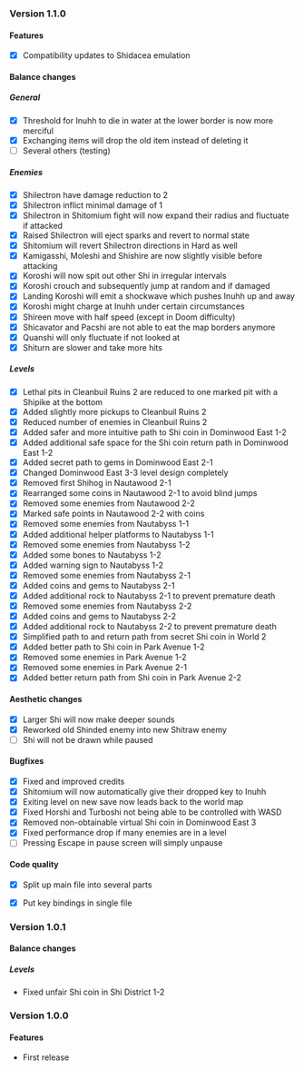 ### Version 1.1.0

#### Features

* [X] Compatibility updates to Shidacea emulation

#### Balance changes

##### General

* [X] Threshold for Inuhh to die in water at the lower border is now more merciful
* [X] Exchanging items will drop the old item instead of deleting it
* [ ] Several others (testing)

##### Enemies

* [X] Shilectron have damage reduction to 2
* [X] Shilectron inflict minimal damage of 1
* [X] Shilectron in Shitomium fight will now expand their radius and fluctuate if attacked
* [X] Raised Shilectron will eject sparks and revert to normal state
* [X] Shitomium will revert Shilectron directions in Hard as well
* [X] Kamigasshi, Moleshi and Shishire are now slightly visible before attacking
* [X] Koroshi will now spit out other Shi in irregular intervals
* [X] Koroshi crouch and subsequently jump at random and if damaged
* [X] Landing Koroshi will emit a shockwave which pushes Inuhh up and away
* [X] Koroshi might charge at Inuhh under certain circumstances
* [X] Shireen move with half speed (except in Doom difficulty)
* [X] Shicavator and Pacshi are not able to eat the map borders anymore
* [X] Quanshi will only fluctuate if not looked at
* [X] Shiturn are slower and take more hits

##### Levels

* [X] Lethal pits in Cleanbuil Ruins 2 are reduced to one marked pit with a Shipike at the bottom
* [X] Added slightly more pickups to Cleanbuil Ruins 2
* [X] Reduced number of enemies in Cleanbuil Ruins 2
* [X] Added safer and more intuitive path to Shi coin in Dominwood East 1-2
* [X] Added additional safe space for the Shi coin return path in Dominwood East 1-2
* [X] Added secret path to gems in Dominwood East 2-1
* [X] Changed Dominwood East 3-3 level design completely
* [X] Removed first Shihog in Nautawood 2-1
* [X] Rearranged some coins in Nautawood 2-1 to avoid blind jumps
* [X] Removed some enemies from Nautawood 2-2
* [X] Marked safe points in Nautawood 2-2 with coins
* [X] Removed some enemies from Nautabyss 1-1
* [X] Added additional helper platforms to Nautabyss 1-1
* [X] Removed some enemies from Nautabyss 1-2
* [X] Added some bones to Nautabyss 1-2
* [X] Added warning sign to Nautabyss 1-2
* [X] Removed some enemies from Nautabyss 2-1
* [X] Added coins and gems to Nautabyss 2-1
* [X] Added additional rock to Nautabyss 2-1 to prevent premature death
* [X] Removed some enemies from Nautabyss 2-2
* [X] Added coins and gems to Nautabyss 2-2
* [X] Added additional rock to Nautabyss 2-2 to prevent premature death
* [X] Simplified path to and return path from secret Shi coin in World 2
* [X] Added better path to Shi coin in Park Avenue 1-2
* [X] Removed some enemies in Park Avenue 1-2
* [X] Removed some enemies in Park Avenue 2-1
* [X] Added better return path from Shi coin in Park Avenue 2-2

#### Aesthetic changes

* [X] Larger Shi will now make deeper sounds
* [X] Reworked old Shinded enemy into new Shitraw enemy
* [ ] Shi will not be drawn while paused

#### Bugfixes

* [X] Fixed and improved credits
* [X] Shitomium will now automatically give their dropped key to Inuhh
* [X] Exiting level on new save now leads back to the world map
* [X] Fixed Horshi and Turboshi not being able to be controlled with WASD
* [X] Removed non-obtainable virtual Shi coin in Dominwood East 3
* [X] Fixed performance drop if many enemies are in a level
* [ ] Pressing Escape in pause screen will simply unpause

#### Code quality

* [X] Split up main file into several parts
* [X] Put key bindings in single file



### Version 1.0.1

#### Balance changes

##### Levels

* Fixed unfair Shi coin in Shi District 1-2



### Version 1.0.0

#### Features

* First release